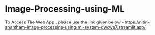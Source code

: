 # Image-Processing-using-ML
To Access The Web App , please use the link given below -
https://nitin-anantham-image-processing-using-ml-system-dwcwe7.streamlit.app/
